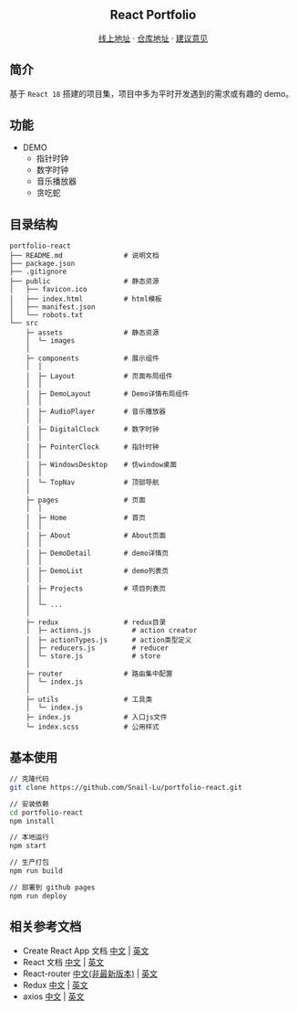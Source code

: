 <h2 align="center">React Portfolio</h2>
<p align="center">
    <a href="https://snaillu.gitee.io/portfolio-react" target="_blank">线上地址</a>
    ·
    <a href="https://github.com/Snail-Lu/portfolio-react" target="_blank">仓库地址</a>
    ·
    <a href="https://github.com/Snail-Lu/portfolio-react/issues" target="_blank">建议意见</a>
</p>

## 简介

基于 `React 18` 搭建的项目集，项目中多为平时开发遇到的需求或有趣的 demo。

## 功能

-   DEMO
    -   指针时钟
    -   数字时钟
    -   音乐播放器
    -   贪吃蛇

## 目录结构

```
portfolio-react
├── README.md               # 说明文档
├── package.json
├── .gitignore
├── public                  # 静态资源
│   ├── favicon.ico
│   ├── index.html          # html模板
│   ├── manifest.json
│   └── robots.txt
└── src
    ├─ assets               # 静态资源
    │  └─ images
    │
    ├─ components           # 展示组件
    │  │
    │  ├─ Layout            # 页面布局组件
    │  │
    │  ├─ DemoLayout        # Demo详情布局组件
    │  │
    │  ├─ AudioPlayer       # 音乐播放器
    │  │
    │  ├─ DigitalClock      # 数字时钟
    │  │
    │  ├─ PointerClock      # 指针时钟
    │  │
    │  ├─ WindowsDesktop    # 仿window桌面
    │  │
    │  └─ TopNav            # 顶部导航
    │
    ├─ pages                # 页面
    │  │
    │  ├─ Home              # 首页
    │  │
    │  ├─ About             # About页面
    │  │
    │  ├─ DemoDetail        # demo详情页
    │  │
    │  ├─ DemoList          # demo列表页
    │  │
    │  ├─ Projects          # 项目列表页
    │  │
    │  └─ ...
    │
    ├─ redux                # redux目录
    │  ├─ actions.js          # action creator
    │  ├─ actionTypes.js      # action类型定义
    │  ├─ reducers.js         # reducer
    │  └─ store.js            # store
    │
    ├─ router               # 路由集中配置
    │  └─ index.js
    │
    ├─ utils                # 工具类
    │  └─ index.js
    ├─ index.js             # 入口js文件
    └─ index.scss           # 公用样式

```

## 基本使用

```bash
// 克隆代码
git clone https://github.com/Snail-Lu/portfolio-react.git

// 安装依赖
cd portfolio-react
npm install

// 本地运行
npm start

// 生产打包
npm run build

// 部署到 github pages
npm run deploy
```

## 相关参考文档

-   Create React App 文档 [中文](https://www.html.cn/create-react-app/docs/getting-started/) | [英文](https://create-react-app.dev/docs/getting-started)
-   React 文档 [中文](https://react.docschina.org/docs/getting-started.html) | [英文](https://reactjs.org/docs/getting-started.html)
-   React-router [中文(非最新版本)](http://react-guide.github.io/react-router-cn/index.html) | [英文](https://reacttraining.com/react-router/web/guides/quick-start)
-   Redux [中文](http://cn.redux.js.org) | [英文](https://redux.js.org/introduction/getting-started)
-   axios [中文](http://www.axios-js.com/zh-cn/docs/) | [英文](https://github.com/axios/axios)
